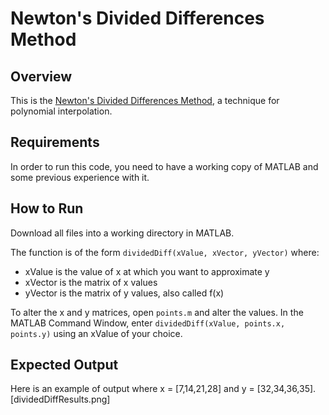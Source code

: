 # Newton's Divided Differences Method

## Overview
This is the [Newton's Divided Differences Method](https://en.wikipedia.org/wiki/Newton_polynomial "Newton's Divided Differences Method"), a technique for polynomial interpolation.

## Requirements
In order to run this code, you need to have a working copy of MATLAB and some previous experience with it.

## How to Run
Download all files into a working directory in MATLAB.

The function is of the form `dividedDiff(xValue, xVector, yVector)` where:
 * xValue is the value of x at which you want to approximate y
 * xVector is the matrix of x values
 * yVector is the matrix of y values, also called f(x)

To alter the x and y matrices, open `points.m` and alter the values. In the MATLAB Command Window, enter `dividedDiff(xValue, points.x, points.y)` using an xValue of your choice.

## Expected Output
Here is an example of output where x = [7,14,21,28] and y = [32,34,36,35].
[dividedDiffResults.png]